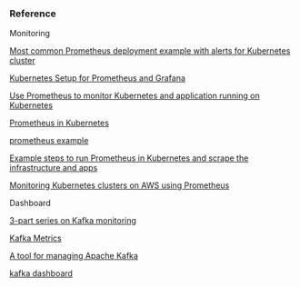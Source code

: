 
### Reference

Monitoring

[Most common Prometheus deployment example with alerts for Kubernetes cluster](https://github.com/kayrus/prometheus-kubernetes)

[Kubernetes Setup for Prometheus and Grafana](https://github.com/giantswarm/kubernetes-prometheus)

[Use Prometheus to monitor Kubernetes and application running on Kubernetes](https://github.com/coreos/prometheus-operator/tree/master/contrib/kube-prometheus)

[Prometheus in Kubernetes](https://github.com/kubernetes/contrib/tree/master/prometheus)

[prometheus example](https://github.com/prometheus/prometheus/blob/master/documentation/examples/prometheus-kubernetes.yml)

[Example steps to run Prometheus in Kubernetes and scrape the infrastructure and apps](https://github.com/grobie/prometheus-on-kubernetes)

[Monitoring Kubernetes clusters on AWS using Prometheus](https://github.com/camilb/prometheus-kubernetes)

Dashboard

[3-part series on Kafka monitoring](https://github.com/DataDog/the-monitor/blob/master/kafka/monitor-kafka-with-datadog.md)

[Kafka Metrics](https://github.com/amient/kafka-metrics)

[A tool for managing Apache Kafka](https://github.com/yahoo/kafka-manager)

[kafka dashboard](https://github.com/tulinmola/kafka-dashboards)